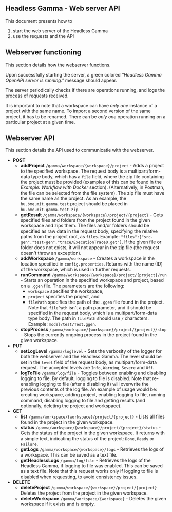 ## Headless Gamma - Web server API

This document presents how to 

 1. start the web server of the Headless Gamma
 2. use the requests and the API

 ## Webserver functioning
 This section details how the webserver functions.

Upon successfully starting the server, a green colored _"Headless Gamma OpenAPI server is running."_  message should appear.

The server periodically checks if there are operations running, and logs the process of requests received.

It is important to note that a workspace can have _only one_ instance of a project with the same name. To import a second version of the same project, it has to be renamed. There can be _only one_ operation running on a particular project at a given time.

## Webserver API

This section details the API used to communicatie with the webserver.

  - **POST**
	- **addProject** `/gamma/workspace/{workspace}/project` - Adds a project to the specified workspace. The request body is a multipart/form-data type body, which has a `file` field, where the zip file containing the project must be provided (examples of this can be found in the _Example: Workflow with Docker_ section). (Alternatively, in Postman, the file can be selected from the file system). The zip file must have the same name as the project. As an example, the `hu.bme.mit.gamma.test` project should be placed in `hu.bme.mit.gamma.test.zip`.
	- **getResult** `/gamma/workspace/{workspace}/project/{project}` - Gets specified files and folders from the project found in the given workspace and zips them. The files and/or folders should be specified as raw data in the request body, specifying the relative paths from the project root, as `files`. Example: `"files":["src-gen","test-gen","trace/ExecutionTrace0.get"]`. If the given file or folder does not exists, it will not appear in the zip file (the request doesn't throw an exception).
	- **addWorkspace** `/gamma/workspace` - Creates a workspace in the location specified in `config.properties`. Returns with the name (ID) of the workspace, which is used in further requests.
	-  **runCommand** `/gamma/workspace/{workspace}/project/{project}/run` - Starts an operation in the specified workspace and project, based on a `.ggen` file. The parameters are the following: 
		- `workspace` specifies the workspace,
		- `project` specifies the project, and
		- `filePath` specifies the path of the `.ggen` file found in the project. Note that `filePath` isn't a path parameter, and it should be specified in the request body, which is a multipart/form-data type body. The path in `filePath` should use  `/`  characters. Example: `model/test/Test.ggen`.
	- **stopProcess** `/gamma/workspace/{workspace}/project/{project}/stop` - Stops the currently ongoing process in the project found in the given workspace.
  - **PUT**
	 - **setLogLevel** `/gamma/loglevel` - Sets the verbosity of the logger for both the webserver and the Headless Gamma. The level should be set in the `level` field of the request body, as multipart/form-data request. The accepted levels are `Info`, `Warning`, `Severe` and `Off`. 
	 - **logToFile** `/gamma/log/file` - Toggles between enabling and disabling logging to file. By default, logging to file is disabled. Note that re-enabling logging to file (after a disabling it) will overwrite the previous contents of the log file. An example of usage would be: creating workspace, adding project, enabling logging to file, running command, disabling logging to file and getting results (and optionally, deleting the project and workspace).
 - **GET**
	- **list** `/gamma/workspace/{workspace}/project/{project}` - Lists all files found in the project in the given workspace.
	- **status** `/gamma/workspace/{workspace}/project/{project}/status` -  Gets the status of the project in the given workspace. It returns with a simple text, indicating the status of the project: `Done`, `Ready` or `Failure`.
	- **getLogs** `/gamma/workspace/{workspace}/logs` - Retrieves the logs of a workspace. This can be saved as a text file.
	- **getHeadlessLogs** `/gamma/log/file` - Retrieves the logs of the Headless Gamma, if logging to file was enabled. This can be saved as a text file. Note that this request works only if logging to file is disabled when requesting, to avoid consistency issues.
 - **DELETE**
	- **deleteProject** `/gamma/workspace/{workspace}/project/{project}` Deletes the project from the project in the given workspace.
	- **deleteWorkspace** `/gamma/workspace/{workspace}` - Deletes the given workspace if it exists and is empty.
